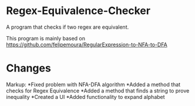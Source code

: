 # Regex-Equivalence-Checker
A program that checks if two regex are equivalent.

This program is mainly based on <https://github.com/felipemoura/RegularExpression-to-NFA-to-DFA>

# Changes
Markup: *Fixed problem with NFA-DFA algorithm
        *Added a method that checks for Regex Equivalence
        *Added a method that finds a string to prove inequality
        *Created a UI
        *Added functionality to expand alphabet

